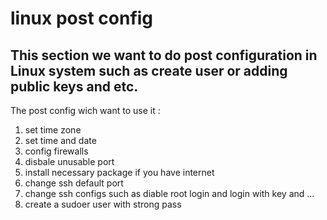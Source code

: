 # linux post config
## This section we want to do post configuration in Linux system such as create user or adding public keys and etc.

The post config wich want to use it :
1. set time zone
2. set time and date
3. config firewalls
4. disbale unusable port
5. install necessary package if you have internet
6. change ssh default port
7. change ssh configs such as diable root login and login with key and ...
8. create a sudoer user with strong pass
 

